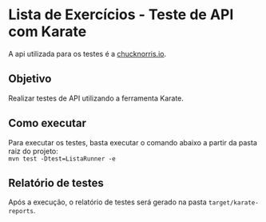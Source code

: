# Lista de Exercícios - Teste de API com Karate

A api utilizada para os testes é a [chucknorris.io](https://api.chucknorris.io/).

## Objetivo
Realizar testes de API utilizando a ferramenta Karate.

## Como executar
Para executar os testes, basta executar o comando abaixo a partir da pasta raiz do projeto:  
```mvn test -Dtest=ListaRunner -e```

## Relatório de testes
Após a execução, o relatório de testes será gerado na pasta `target/karate-reports`.
